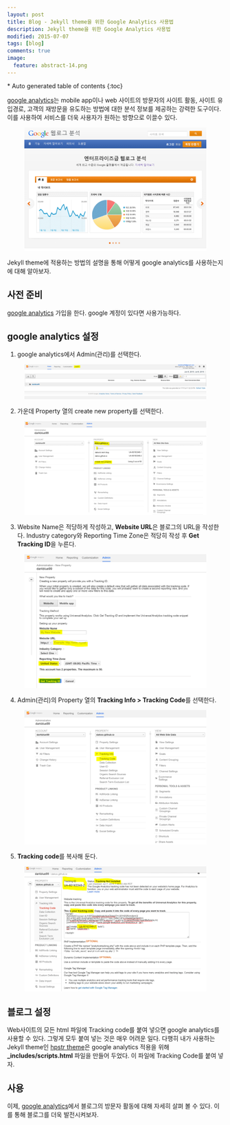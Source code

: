 ```yaml
---
layout: post
title: Blog - Jekyll theme을 위한 Google Analytics 사용법
description: Jekyll theme을 위한 Google Analytics 사용법
modified: 2015-07-07
tags: [blog]
comments: true
image:
  feature: abstract-14.png
---
```


<section id="table-of-contents" class="toc">
<div id="drawer" markdown="1">
*  Auto generated table of contents
{:toc}
</div>
</section><!-- /#table-of-contents -->

[google analytics](http://www.google.com/intl/ko_ALL/analytics/features/index.html)는 mobile app이나 web 사이트의 방문자의 사이트 활동, 사이트 유입경로, 고객의 재방문을 유도하는 방법에 대한 분석 정보를 제공하는 강력한 도구이다. 이를 사용하여 서비스를 더욱 사용자가 원하는 방향으로 이끌수 있다. 

<figure>
	<img src="/images/googleanalytics1.PNG" alt="">
</figure>

Jekyll theme에 적용하는 방법의 설명을 통해 어떻게 google analytics를 사용하는지에 대해 알아보자.  

## 사전 준비

[google analytics](http://www.google.com/intl/ko_ALL/analytics/index.html) 가입을 한다. google 계정이 있다면 사용가능하다. 

## google analytics 설정

1. google analytics에서 Admin(관리)를 선택한다. 

<figure>
	<img src="/images/googleanalytics2.PNG" alt="">
</figure>

2. 가운데 Property 열의 create new property를 선택한다. 

<figure>
	<img src="/images/googleanalytics3.PNG" alt="">
</figure>

3. Website Name은 적당하게 작성하고, **Website URL**은 블로그의 URL을 작성한다. Industry category와 Reporting Time Zone은 적당히 작성 후 **Get Tracking ID**을 누른다. 

<figure>
	<img src="/images/googleanalytics4.PNG" alt="">
</figure>

4. Admin(관리)의 Property 열의 **Tracking Info > Tracking Code**를 선택한다.

<figure>
	<img src="/images/googleanalytics5.PNG" alt="">
</figure>

5. **Tracking code**를 복사해 둔다. 

<figure>
	<img src="/images/googleanalytics6.PNG" alt="">
</figure>

## 블로그 설정

Web사이트의 모든 html 파일에 Tracking code를 붙여 넣으면 google analytics를 사용할 수 있다. 그렇게 모두 붙여 넣는 것은 매우 어려운 일다. 다행히 내가 사용하는 Jekyll theme인 [hpstr theme](https://mmistakes.github.io/hpstr-jekyll-theme/)은 google analytics 적용을 위해  **_includes/scripts.html** 파일을 만들어 두었다. 이 파일에 Tracking Code를 붙여 넣자. 

## 사용

이제, [google analytics](http://www.google.com/intl/ko_ALL/analytics/index.html)에서 블로그의 방문자 활동에 대해 자세히 살펴 볼 수 있다. 이를 통해 블로그를 더욱 발전시켜보자. 
